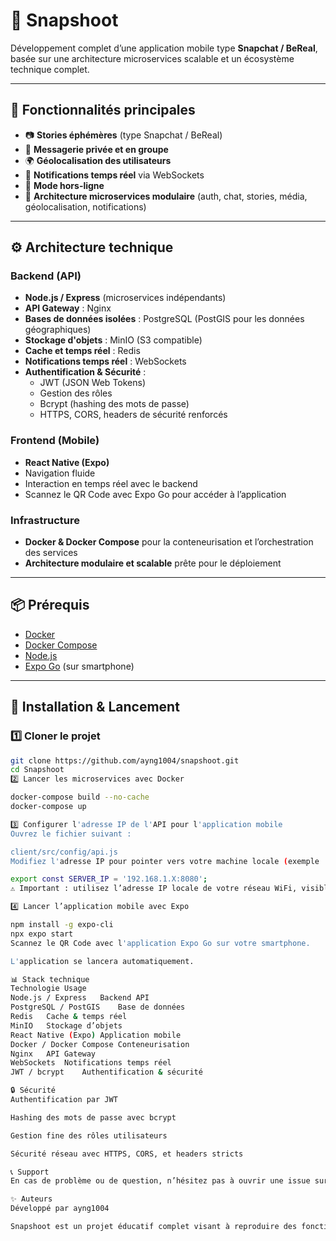 # 📸 Snapshoot

Développement complet d’une application mobile type **Snapchat / BeReal**, basée sur une architecture microservices scalable et un écosystème technique complet.

---

## 🚀 Fonctionnalités principales

- 📷 **Stories éphémères** (type Snapchat / BeReal)
- 💬 **Messagerie privée et en groupe**
- 🌍 **Géolocalisation des utilisateurs**
- 🔔 **Notifications temps réel** via WebSockets
- 📶 **Mode hors-ligne**
- 🧩 **Architecture microservices modulaire** (auth, chat, stories, média, géolocalisation, notifications)

---

## ⚙️ Architecture technique

### Backend (API)

- **Node.js / Express** (microservices indépendants)
- **API Gateway** : Nginx
- **Bases de données isolées** : PostgreSQL (PostGIS pour les données géographiques)
- **Stockage d'objets** : MinIO (S3 compatible)
- **Cache et temps réel** : Redis
- **Notifications temps réel** : WebSockets
- **Authentification & Sécurité** :
  - JWT (JSON Web Tokens)
  - Gestion des rôles
  - Bcrypt (hashing des mots de passe)
  - HTTPS, CORS, headers de sécurité renforcés

### Frontend (Mobile)

- **React Native (Expo)**
- Navigation fluide
- Interaction en temps réel avec le backend
- Scannez le QR Code avec Expo Go pour accéder à l’application

### Infrastructure

- **Docker & Docker Compose** pour la conteneurisation et l’orchestration des services
- **Architecture modulaire et scalable** prête pour le déploiement

---

## 📦 Prérequis

- [Docker](https://www.docker.com/)
- [Docker Compose](https://docs.docker.com/compose/)
- [Node.js](https://nodejs.org/)
- [Expo Go](https://expo.dev/client) (sur smartphone)

---

## 🔧 Installation & Lancement

### 1️⃣ Cloner le projet

```bash
git clone https://github.com/ayng1004/snapshoot.git
cd Snapshoot
2️⃣ Lancer les microservices avec Docker

docker-compose build --no-cache
docker-compose up

3️⃣ Configurer l'adresse IP de l'API pour l'application mobile
Ouvrez le fichier suivant :

client/src/config/api.js
Modifiez l'adresse IP pour pointer vers votre machine locale (exemple : 192.168.1.42) :

export const SERVER_IP = '192.168.1.X:8080';
⚠ Important : utilisez l’adresse IP locale de votre réseau WiFi, visible depuis votre smartphone.

4️⃣ Lancer l’application mobile avec Expo

npm install -g expo-cli
npx expo start
Scannez le QR Code avec l'application Expo Go sur votre smartphone.

L'application se lancera automatiquement.

📊 Stack technique
Technologie	Usage
Node.js / Express	Backend API
PostgreSQL / PostGIS	Base de données
Redis	Cache & temps réel
MinIO	Stockage d’objets
React Native (Expo)	Application mobile
Docker / Docker Compose	Conteneurisation
Nginx	API Gateway
WebSockets	Notifications temps réel
JWT / bcrypt	Authentification & sécurité

🔒 Sécurité
Authentification par JWT

Hashing des mots de passe avec bcrypt

Gestion fine des rôles utilisateurs

Sécurité réseau avec HTTPS, CORS, et headers stricts

📞 Support
En cas de problème ou de question, n’hésitez pas à ouvrir une issue sur le dépôt.

✨ Auteurs
Développé par ayng1004

Snapshoot est un projet éducatif complet visant à reproduire des fonctionnalités modernes d’applications sociales avec une architecture professionnelle.

